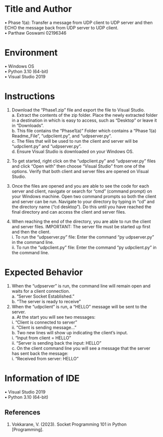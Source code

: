 # Title and Author

•	Phase 1(a): Transfer a message from UDP client to UDP server and then ECHO the message back from UDP server to UDP client.    
•	Parthaw Goswami 02196346  
# Environment

•	Windows OS  
•	Python 3.10 (64-bit)  
•	Visual Studio 2019  
# Instructions

1.	Download the “Phase1.zip” file and export the file to Visual Studio.  
a.	Extract the contents of the zip folder. Place the newly extracted folder in a destination in which is easy to access, such as “Desktop” or leave it in “Downloads”.  
b.	This file contains the “Phase1(a)” Folder which contains a “Phase 1(a) Readme_File”, “udpclient.py”, and “udpserver.py”.  
c.	The files that will be used to run the client and server will be “udpclient.py” and “udpserver.py”.  
d.	Ensure Visual Studio is downloaded on your Windows OS.  

2.	To get started, right click on the “udpclient.py” and “udpserver.py” files and click “Open with” then choose “Visual Studio” from one of the options. Verify that both client and server files are opened on Visual Studio.  

3.	Once the files are opened and you are able to see the code for each server and client, navigate or search for “cmd” (command prompt) on your Windows machine. Open two command prompts so both the client and server can be run. Navigate to your directory by typing in “cd” and the directory name (“cd desktop”). Do this until you have reached the final directory and can access the client and server files.  
4.	When reaching the end of the directory, you are able to run the client and server files. IMPORTANT: The server file must be started up first and then the client.  
i.	To run the “udpserver.py” file: Enter the command “py udpserver.py” in the command line.  
ii.	To run the “udpclient.py” file: Enter the command “py udpclient.py” in the command line.  

# Expected Behavior
1.	When the “udpserver” is run, the command line will remain open and waits for a client connection.  
a.	“Server Socket Established.”  
b.	“The server is ready to receive”  
2.	When the “udpclient” is run, a “HELLO” message will be sent to the server.  
a.	At the start you will see two messages:  
  i.	“Client is connected to server”  
  ii.	“Client is sending message…”  
b.	Two new lines will show up indicating the client’s input.  
i.	“Input from client = HELLO”  
ii.	“Server is sending back the input: HELLO”  
c.	On the client command line you will see a message that the server has sent back the message:  
i.	“Received from server: HELLO”  

# Information of IDE

•	Visual Studio 2019  
•	Python 3.10 (64-bit)  

## References
1.	Vokkarane, V. (2023). Socket Programming 101 in Python [Programming].
